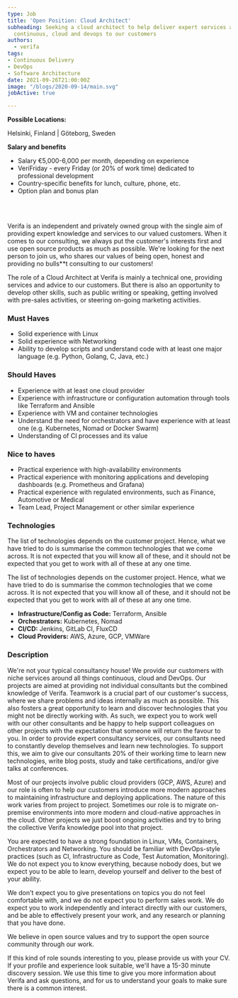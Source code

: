 ```yaml
---
type: Job
title: 'Open Position: Cloud Architect'
subheading: Seeking a cloud architect to help deliver expert services around all things
  continuous, cloud and devops to our customers
authors:
  - verifa
tags:
- Continuous Delivery
- DevOps
- Software Architecture
date: 2021-09-26T21:00:00Z
image: "/blogs/2020-09-14/main.svg"
jobActive: true

---
```

**Possible Locations:**

Helsinki, Finland | Göteborg, Sweden

**Salary and benefits**

* Salary €5,000-6,000 per month, depending on experience
* VeriFriday - every Friday (or 20% of work time) dedicated to professional development
* Country-specific benefits for lunch, culture, phone, etc.
* Option plan and bonus plan

<br/><br/>

Verifa is an independent and privately owned group with the single aim of providing expert knowledge and services to our valued customers. When it comes to our consulting, we always put the customer's interests first and use open source products as much as possible. We're looking for the next person to join us, who shares our values of being open, honest and providing no bulls**t consulting to our customers!

The role of a Cloud Architect at Verifa is mainly a technical one, providing services and advice to our customers. But there is also an opportunity to develop other skills, such as public writing or speaking, getting involved with pre-sales activities, or steering on-going marketing activities.

### Must Haves

* Solid experience with Linux
* Solid experience with Networking
* Ability to develop scripts and understand code with at least one major language (e.g. Python, Golang, C, Java, etc.)

### Should Haves

* Experience with at least one cloud provider
* Experience with infrastructure or configuration automation through tools like Terraform and Ansible
* Experience with VM and container technologies
* Understand the need for orchestrators and have experience with at least one (e.g. Kubernetes, Nomad or Docker Swarm)
* Understanding of CI processes and its value

### Nice to haves

* Practical experience with high-availability environments
* Practical experience with monitoring applications and developing dashboards (e.g. Prometheus and Grafana)
* Practical experience with regulated environments, such as Finance, Automotive or Medical
* Team Lead, Project Management or other similar experience

### Technologies

The list of technologies depends on the customer project. Hence, what we have tried to do is summarise the common technologies that we come across. It is not expected that you will know all of these, and it should not be expected that you get to work with all of these at any one time.

The list of technologies depends on the customer project. Hence, what we have tried to do is summarise the common technologies that we come across. It is not expected that you will know all of these, and it should not be expected that you get to work with all of these at any one time.

* **Infrastructure/Config as Code:** Terraform, Ansible
* **Orchestrators:** Kubernetes, Nomad
* **CI/CD:** Jenkins, GitLab CI, FluxCD
* **Cloud Providers:** AWS, Azure, GCP, VMWare

### Description

We're not your typical consultancy house! We provide our customers with niche services around all things continuous, cloud and DevOps. Our projects are aimed at providing not individual consultants but the combined knowledge of Verifa. Teamwork is a crucial part of our customer's success, where we share problems and ideas internally as much as possible. This also fosters a great opportunity to learn and discover technologies that you might not be directly working with. As such, we expect you to work well with our other consultants and be happy to help support colleagues on other projects with the expectation that someone will return the favour to you.
In order to provide expert consultancy services, our consultants need to constantly develop themselves and learn new technologies. To support this, we aim to give our consultants 20% of their working time to learn new technologies, write blog posts, study and take certifications, and/or give talks at conferences.

Most of our projects involve public cloud providers (GCP, AWS, Azure) and our role is often to help our customers introduce more modern approaches to maintaining infrastructure and deploying applications. The nature of this work varies from project to project. Sometimes our role is to migrate on-premise environments into more modern and cloud-native approaches in the cloud. Other projects we just boost ongoing activities and try to bring the collective Verifa knowledge pool into that project.

You are expected to have a strong foundation in Linux, VMs, Containers, Orchestrators and Networking. You should be familiar with DevOps-style practices (such as CI, Infrastructure as Code, Test Automation, Monitoring). We do not expect you to know everything, because nobody does, but we expect you to be able to learn, develop yourself and deliver to the best of your ability.

We don't expect you to give presentations on topics you do not feel comfortable with, and we do not expect you to perform sales work. We do expect you to work independently and interact directly with our customers, and be able to effectively present your work, and any research or planning that you have done.

We believe in open source values and try to support the open source community through our work.

If this kind of role sounds interesting to you, please provide us with your CV. If your profile and experience look suitable, we'll have a 15-30 minute discovery session. We use this time to give you more information about Verifa and ask questions, and for us to understand your goals to make sure there is a common interest.
